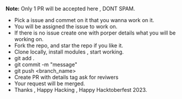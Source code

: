 **Note:** Only 1 PR will be accepted here , DONT SPAM.
- Pick a issue and commet on it that you wanna work on it.
- You will be assigned the issue to work on.
- If there is no issue create one with porper details what you will be working on.
- Fork the repo, and star the repo if you like it.
- Clone locally, install modules , start working.
-  git add .
-  git commit -m "message"
-  git push <remote> <branch_name>
- Create PR with details tag ask for reviwers
- Your request will be merged.
- Thanks , Happy Hacking , Happy Hacktoberfest 2023.
